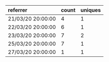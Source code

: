 | referrer          | count | uniques |
| :---------------- | :---- | :------ |
| 21/03/20 20:00:00 | 4     | 1       |
| 22/03/20 20:00:00 | 6     | 1       |
| 23/03/20 20:00:00 | 7     | 2       |
| 25/03/20 20:00:00 | 7     | 1       |
| 27/03/20 20:00:00 | 1     | 1       |